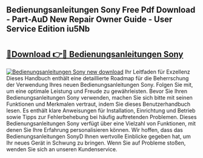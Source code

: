 ## Bedienungsanleitungen Sony Free Pdf Download - Part-AuD New Repair Owner Guide - User Service Edition iu5Nb

# <h2><a href="http://df0zrkb.blite.top/?on=Bedienungsanleitungen+Sony">🔗Download 👉🔴 Bedienungsanleitungen Sony</a></h2>

[![Bedienungsanleitungen Sony new download](https://i.imgur.com/lujVjoI.png)](http://df0zrkb.blite.top/?on=Bedienungsanleitungen+Sony)
Ihr Leitfaden für Exzellenz Dieses Handbuch enthält eine detaillierte Roadmap für die Beherrschung der Verwendung Ihres neuen Bedienungsanleitungen Sony. Folgen Sie mit, um eine optimale Leistung und Freude zu gewährleisten. Bevor Sie Ihren Bedienungsanleitungen Sony verwenden, machen Sie sich bitte mit seinen Funktionen und Merkmalen vertraut, indem Sie dieses Benutzerhandbuch lesen. Es enthält klare Anweisungen für Installation, Einrichtung und Betrieb sowie Tipps zur Fehlerbehebung bei häufig auftretenden Problemen. Dieses Bedienungsanleitungen Sony verfügt über eine Vielzahl von Funktionen, mit denen Sie Ihre Erfahrung personalisieren können. Wir hoffen, dass das Bedienungsanleitungen SonyD Ihnen wertvolle Einblicke gegeben hat, um Ihr neues Gerät in Schwung zu bringen. Wenn Sie auf Probleme stoßen, wenden Sie sich an unseren Kundenservice.

